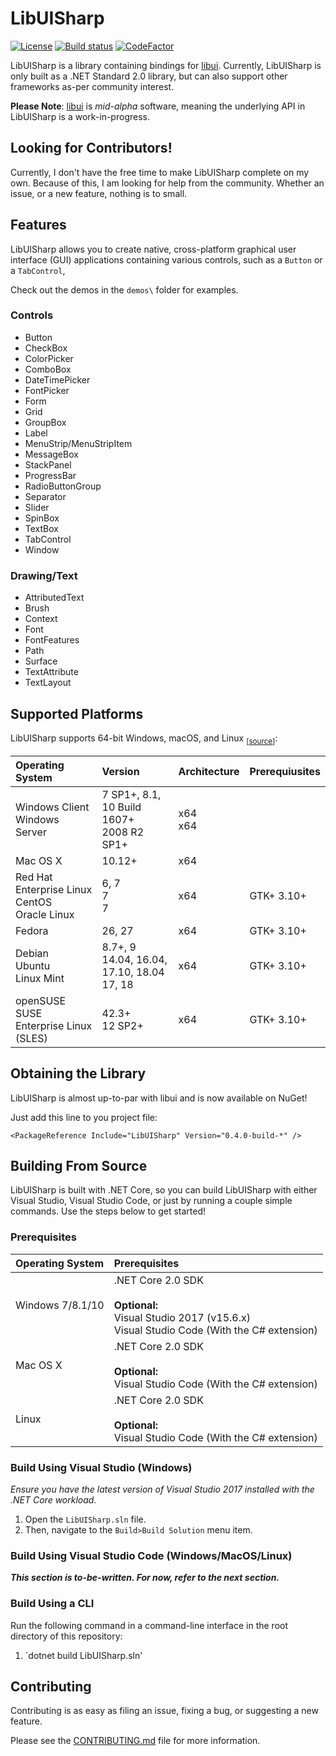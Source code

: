 # LibUISharp
[![License](https://img.shields.io/badge/License-MIT-blue.svg?longCache=true)](https://github.com/tom-corwin/LibUISharp/blob/master/LICENSE.md)
[![Build status](https://ci.appveyor.com/api/projects/status/o2y9fu126dqmi4pv?svg=true)](https://ci.appveyor.com/project/tom-corwin/libuisharp)
[![CodeFactor](https://www.codefactor.io/repository/github/tom-corwin/libuisharp/badge)](https://www.codefactor.io/repository/github/tom-corwin/libuisharp)

LibUISharp is a library containing bindings for [libui](https://github.com/andlabs/libui). Currently, LibUISharp is only built as a .NET Standard 2.0 library, but can also support other frameworks as-per community interest.

**Please Note**: [libui](https://github.com/andlabs/libui) is *mid-alpha* software, meaning the underlying API in LibUISharp is a work-in-progress.

## Looking for Contributors!
Currently, I don't have the free time to make LibUISharp complete on my own. Because of this, I am looking for help from the community. Whether an issue, or a new feature, nothing is to small.

## Features

LibUISharp allows you to create native, cross-platform graphical user interface (GUI) applications containing various controls, such as a `Button` or a `TabControl`, 

Check out the demos in the `demos\` folder for examples.

### Controls

* Button
* CheckBox
* ColorPicker
* ComboBox
* DateTimePicker
* FontPicker
* Form
* Grid
* GroupBox
* Label
* MenuStrip/MenuStripItem
* MessageBox
* StackPanel
* ProgressBar
* RadioButtonGroup
* Separator
* Slider
* SpinBox
* TextBox
* TabControl
* Window

### Drawing/Text
* AttributedText
* Brush
* Context
* Font
* FontFeatures
* Path
* Surface
* TextAttribute
* TextLayout

## Supported Platforms

LibUISharp supports 64-bit Windows, macOS, and Linux <sub>[[source](https://github.com/dotnet/core/blob/master/release-notes/2.0/2.0-supported-os.md)]</sub>:

| Operating System                                     | Version                                           | Architecture | Prerequiusites |
| :--------------------------------------------------- | :------------------------------------------------ | :----------- | :------------- |
| Windows Client<br/>Windows Server                    | 7 SP1+, 8.1, 10 Build 1607+<br/>2008 R2 SP1+      | x64<br/>x64  |                |
| Mac OS X                                             | 10.12+                                            | x64          |                |
| Red Hat Enterprise Linux<br/>CentOS</br>Oracle Linux | 6, 7<br/>7<br/>7                                  | x64          | GTK+ 3.10+     |
| Fedora                                               | 26, 27                                            | x64          | GTK+ 3.10+     |
| Debian<br/>Ubuntu</br>Linux Mint                     | 8.7+, 9<br/>14.04, 16.04, 17.10, 18.04<br/>17, 18 | x64          | GTK+ 3.10+     |
| openSUSE<br/>SUSE Enterprise Linux (SLES)            | 42.3+<br/>12 SP2+                                 | x64          | GTK+ 3.10+     |

## Obtaining the Library

LibUISharp is almost up-to-par with libui and is now available on NuGet!

Just add this line to you project file:

```
<PackageReference Include="LibUISharp" Version="0.4.0-build-*" />
```

## Building From Source

LibUISharp is built with .NET Core, so you can build LibUISharp with either Visual Studio, Visual Studio Code,
or just by running a couple simple commands. Use the steps below to get started!

### Prerequisites

| Operating System | Prerequisites                                                                                                    |
| :--------------- | :--------------------------------------------------------------------------------------------------------------- |
| Windows 7/8.1/10 | .NET Core 2.0 SDK<br/><br/>**Optional:**<br/>Visual Studio 2017 (v15.6.x)<br/>Visual Studio Code (With the C# extension) |
| Mac OS X         | .NET Core 2.0 SDK<br/><br/>**Optional:**<br/>Visual Studio Code (With the C# extension)                          |
| Linux            | .NET Core 2.0 SDK<br/><br/>**Optional:**<br/>Visual Studio Code (With the C# extension)                          |

### Build Using Visual Studio (Windows)

*Ensure you have the latest version of Visual Studio 2017 installed with the .NET Core workload.*

1. Open the `LibUISharp.sln` file.
2. Then, navigate to the `Build>Build Solution` menu item.

### Build Using Visual Studio Code (Windows/MacOS/Linux)

***This section is to-be-written. For now, refer to the next section.***

### Build Using a CLI

Run the following command in a command-line interface in the root directory of this repository:

1. `dotnet build LibUISharp.sln'

## Contributing

Contributing is as easy as filing an issue, fixing a bug, or suggesting a new feature.

Please see the [CONTRIBUTING.md](https://github.com/tom-corwin/LibUISharp/blob/master/CONTRIBUTING.md) file for more information.
